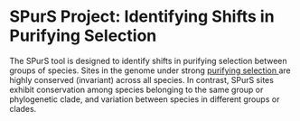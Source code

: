 # SPurS Project: Identifying Shifts in Purifying Selection
The SPurS tool is designed to identify shifts in purifying selection between groups of species. Sites in the genome under strong <a href=”https://www.nature.com/scitable/topicpage/negative-selection-1136”> purifying selection </a> are highly conserved (invariant) across all species. In contrast, SPurS sites exhibit conservation among species belonging to the same group or phylogenetic clade, and variation between species in different groups or clades.
